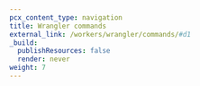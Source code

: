 ```yaml
---
pcx_content_type: navigation
title: Wrangler commands
external_link: /workers/wrangler/commands/#d1
_build:
  publishResources: false
  render: never
weight: 7
---
```

